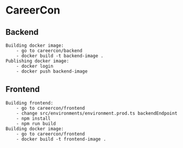 # CareerCon

## Backend
    Building docker image:
        - go to careercon/backend
        - docker build -t backend-image .
    Publishing docker image:
        - docker login
        - docker push backend-image
## Frontend
    Building frontend:
        - go to careercon/frontend
        - change src/environments/environment.prod.ts backendEndpoint
        - npm install
        - npm run build
    Building docker image:
        - go to careercon/frontend
        - docker build -t frontend-image .